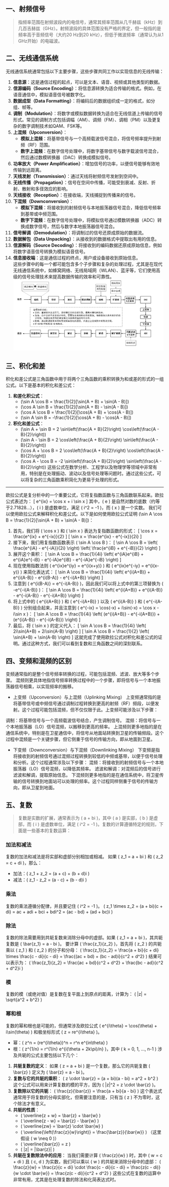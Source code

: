 ## 一、射频信号  
> 指频率范围在射频波段内的电信号，通常其频率范围从几千赫兹（kHz）到几百吉赫兹（GHz）。射频波段的具体范围没有严格的界定，但一般指的是频率高于音频信号（大约20 Hz到20 kHz），但低于微波频率（通常认为从1 GHz开始）的电磁波。  


## 二、无线通信系统  
无线通信系统通常包括以下主要步骤，这些步骤共同工作以实现信息的无线传输：
1. **信息源**：这是通信过程的起点，可以是文本、语音、视频或其他类型的数据。
2. **信源编码（Source Encoding）**：将信息源转换为适合传输的格式。例如，在语音通信中，模拟语音信号被数字化。
3. **数据成型（Data Formatting）**：将编码后的数据组织成一定的格式，如分组、帧等。
4. **调制（Modulation）**：将数字或模拟数据转换为适合在无线信道上传输的信号形式。常见的调制方式包括调幅（AM）、调频（FM）、调相（PM）以及更复杂的数字调制技术如QAM、FSK等。
5. **上混频（Upconversion）**：
   - **模拟上混频**：将基带信号与一个高频载波信号混合，将信号频率提升到射频（RF）范围。
   - **数字上混频**：在数字信号处理中，将数字基带信号与数字载波信号混合，然后通过数模转换器（DAC）转换成模拟信号。
6. **功率放大（Power Amplification）**：增加信号的功率，以便信号能够有效地传输到远距离。
7. **天线发射（Transmission）**：通过天线将射频信号发射到空间中。
8. **无线传播（Propagation）**：信号在空间中传播，可能受到衰减、反射、折射、散射和多径效应的影响。
9. **天线接收（Reception）**：在接收端，天线捕捉到传播来的信号。
10. **下混频（Downconversion）**：
    - **模拟下混频**：将接收到的射频信号与本地振荡器信号混合，降低信号频率到基带或中频范围。
    - **数字下混频**：在数字信号处理中，将模拟信号通过模数转换器（ADC）转换成数字信号，然后与数字本地振荡器信号混合。
11. **信号解调（Demodulation）**：将调制过的信号还原成原始的数据流。
12. **数据解包（Data Unpacking）**：从接收到的数据格式中提取出有用的信息。
13. **信源解码（Source Decoding）**：将接收到的编码数据还原成原始信息，例如将数字语音信号转换为模拟语音信号。
14. **信息接收端**：这是通信过程的终点，用户或设备接收到原始信息。  
这些步骤中的每一个都可能包含多个子步骤和复杂的处理过程，尤其是在现代无线通信系统中，如蜂窝网络、无线局域网（WLAN）、蓝牙等，它们使用高级的信号处理技术来提高数据传输的效率和可靠性。
![](./picture/1_1.png)
## 三、积化和差
积化和差公式是三角函数中用于将两个三角函数的乘积转换为和或差的形式的一组公式。以下是基本的积化和差公式：
1. **和差化积公式**：
   - \(\sin A \cos B = \frac{1}{2}[\sin(A + B) + \sin(A - B)]\)
   - \(\cos A \sin B = \frac{1}{2}[\sin(A + B) - \sin(A - B)]\)
   - \(\cos A \cos B = \frac{1}{2}[\cos(A + B) + \cos(A - B)]\)
   - \(\sin A \sin B = -\frac{1}{2}[\cos(A + B) - \cos(A - B)]\)
2. **积化和差公式**：
   - \(\sin A + \sin B = 2 \sin\left(\frac{A + B}{2}\right) \cos\left(\frac{A - B}{2}\right)\)
   - \(\sin A - \sin B = 2 \cos\left(\frac{A + B}{2}\right) \sin\left(\frac{A - B}{2}\right)\)
   - \(\cos A + \cos B = 2 \cos\left(\frac{A + B}{2}\right) \cos\left(\frac{A - B}{2}\right)\)
   - \(\cos A - \cos B = -2 \sin\left(\frac{A + B}{2}\right) \sin\left(\frac{A - B}{2}\right)\)
这些公式在数学分析、工程学以及物理学等领域中非常有用，特别是在处理振动、波动以及信号处理等问题时。通过这些公式，可以将复杂的三角函数乘积简化为更易于处理的形式。

-------
欧拉公式是复分析中的一个重要公式，它将复指数函数与三角函数联系起来。欧拉公式表述为：
\[ e^{ix} = \cos x + i \sin x \]
其中，\( e \) 是自然对数的底数（约等于2.71828...），\( i \) 是虚数单位，满足 \( i^2 = -1 \)，而 \( x \) 是一个实数。
我们可以使用欧拉公式来解释积化和差公式。以下是如何使用欧拉公式证明 \(\sin A \cos B = \frac{1}{2}[\sin(A + B) + \sin(A - B)]\)：
1. 首先，我们将 \( \cos x \) 和 \( \sin x \) 表达为复指数函数的形式：
   \[ \cos x = \frac{e^{ix} + e^{-ix}}{2} \]
   \[ \sin x = \frac{e^{ix} - e^{-ix}}{2i} \]
2. 接下来，我们用复指数函数表示 \( \sin A \cos B \)：
   \[ \sin A \cos B = \left( \frac{e^{iA} - e^{-iA}}{2i} \right) \left( \frac{e^{iB} + e^{-iB}}{2} \right) \]
3. 展开这个乘积：
   \[ \sin A \cos B = \frac{1}{4i} \left( e^{iA}e^{iB} + e^{iA}e^{-iB} - e^{-iA}e^{iB} - e^{-iA}e^{-iB} \right) \]
4. 现在使用指数法则 \( e^{ix}e^{iy} = e^{i(x+y)} \) 和 \( e^{ix}e^{-iy} = e^{i(x-y)} \) 来简化表达式：
   \[ \sin A \cos B = \frac{1}{4i} \left( e^{i(A+B)} + e^{i(A-B)} - e^{i(B-A)} - e^{-i(A+B)} \right) \]
5. 注意到 \( e^{i(B-A)} = e^{-i(A-B)} \)，因此我们可以将上式中的第三项替换为 \( -e^{-i(A-B)} \)：
   \[ \sin A \cos B = \frac{1}{4i} \left( e^{i(A+B)} + e^{i(A-B)} - e^{-i(A-B)} - e^{-i(A+B)} \right) \]
6. 将上式中的 \( e^{i(A+B)} \) 和 \( e^{-i(A+B)} \) 以及 \( e^{i(A-B)} \) 和 \( e^{-i(A-B)} \) 分别组合起来，并且注意到 \( e^{-ix} = \cos(-x) + i\sin(-x) = \cos x - i\sin x \)：
   \[ \sin A \cos B = \frac{1}{4i} \left( (e^{i(A+B)} - e^{-i(A+B)}) + (e^{i(A-B)} - e^{-i(A-B)}) \right) \]
7. 最后，将 \( \sin x \) 的定义代入：
   \[ \sin A \cos B = \frac{1}{4i} \left( 2i\sin(A+B) + 2i\sin(A-B) \right) \]
   \[ \sin A \cos B = \frac{1}{2} \left( \sin(A+B) + \sin(A-B) \right) \]
这就完成了使用欧拉公式对积化和差公式的证明。通过这种方式，我们可以看到复数和三角函数之间的深刻联系。  

## 四、变频和混频的区别  
变频通常指的是整个信号频率转换的过程，可能包括混频、滤波、放大等多个步骤。
混频则更具体地指信号频率转换过程中的一个步骤，即将信号与一个本地振荡器信号相乘，以实现频率的搬移。

- 上变频（Upconversion）与上混频（Uplinking Mixing）
上变频通常指的是将基带信号或中频信号通过调制过程转换到更高的射频（RF）频段，以便发射。这个过程可能包括混频，但不仅仅限于此。上变频可能涉及以下步骤：  

调制：将基带信号与一个高频载波信号结合，产生调制信号。
混频：将信号与一个本地振荡器（LO）信号混频，以搬移到更高的频率。
上混频则更多地指的是在通信系统中，特别是在卫星通信中，将信号从地面站转换到卫星的传输频段。这个过程中混频是一个关键步骤，但它侧重于信号的传输方向，即从地面到卫星。

- 下变频（Downconversion）与下混频（Downlinking Mixing）
下变频是指将接收到的射频信号通过混频过程转换到较低的中频或基带，以便于信号处理和分析。这个过程通常涉及以下步骤：
混频：将接收到的射频信号与一个本地振荡器（LO）信号混频，以降低其频率。
滤波和解调：对混频后的信号进行滤波和解调，提取原始信息。
下混频则更多地指的是在通信系统中，将卫星传输的信号转换到地面站可以处理的频率。这个过程同样侧重于信号的传输方向，即从卫星到地面。

## 五、复数  
> 复数是实数的扩展，通常表示为 \( a + bi \)，其中 \( a \) 是实部，\( b \) 是虚部，而 \( i \) 是虚数单位，满足 \( i^2 = -1 \)。复数的计算遵循特定的规则，下面是一些基本的复数运算：
### 加法和减法
复数的加法和减法是将实部和虚部分别相加或相减。
如果 \( z_1 = a + bi \) 和 \( z_2 = c + di \)，那么：
- 加法：\( z_1 + z_2 = (a + c) + (b + d)i \)
- 减法：\( z_1 - z_2 = (a - c) + (b - d)i \)
### 乘法
复数的乘法遵循分配律，并且要记住 \( i^2 = -1 \)。
\( z_1 \times z_2 = (a + bi)(c + di) = ac + adi + bci + bdi^2 = (ac - bd) + (ad + bc)i \)
### 除法
复数的除法需要用到共轭复数来消除分母中的虚部。如果 \( z_1 = a + bi \)，其共轭复数是 \( \bar{z_1} = a - bi \)。
要计算 \( \frac{z_1}{z_2} \)，首先将 \( z_2 \) 的共轭乘以 \( z_1 \) 和 \( z_2 \) 的分子和分母：
\( \frac{z_1}{z_2} = \frac{a + bi}{c + di} \times \frac{c - di}{c - di} = \frac{(ac + bd) + (bc - ad)i}{c^2 + d^2} \)
结果可以表示为：
\( \frac{z_1}{z_2} = \frac{ac + bd}{c^2 + d^2} + \frac{bc - ad}{c^2 + d^2}i \)
### 模
复数的模（或绝对值）是复数在复平面上到原点的距离，计算为：
\( |z| = \sqrt{a^2 + b^2} \)
### 幂和根
复数的幂和根也是可能的，但通常涉及欧拉公式 \( e^{i\theta} = \cos(\theta) + i\sin(\theta) \) 和极坐标形式 \( z = re^{i\theta} \)。
- 幂：\( z^n = (re^{i\theta})^n = r^n e^{in\theta} \)
- 根：\( z^{1/n} = r^{1/n} e^{i(\theta + 2k\pi)/n} \)，其中 \( k = 0, 1, ..., n-1 \)
涉及共轭的公式主要包括以下几个：
1. **共轭复数的定义**：
   如果 \( z = a + bi \) 是一个复数，那么它的共轭复数 \( \bar{z} \) 定义为 \( \bar{z} = a - bi \)。
2. **复数与它的共轭的乘积**：
   \( z \cdot \bar{z} = (a + bi)(a - bi) = a^2 + b^2 \)
   这个公式可以用来计算复数的模的平方，因为 \( |z|^2 = z \cdot \bar{z} \)。
3. **复数除以它的共轭**：
   \( \frac{z}{\bar{z}} = \frac{a + bi}{a - bi} \)
   这个表达式通常用于将复数的分母实部化，但需要注意的是，只有当 \( z \) 不为零时，这个除法才有意义。
4. **共轭的性质**：
   - \( \overline{z + w} = \bar{z} + \bar{w} \)
   - \( \overline{z - w} = \bar{z} - \bar{w} \)
   - \( \overline{zw} = \bar{z} \cdot \bar{w} \)
   - \( \overline{\left(\frac{z}{w}\right)} = \frac{\bar{z}}{\bar{w}} \) （这里假设 \( w \neq 0 \)）
   - \( \overline{\bar{z}} = z \)
   - \( |z| = |\bar{z}| \)
5. **共轭在复数除法中的应用**：
   当我们需要计算 \( \frac{z}{w} \) 时，其中 \( w = c + di \) 且 \( c, d \) 为实数，我们可以乘以 \( w \) 的共轭来消除分母中的虚部：
   \( \frac{z}{w} = \frac{z}{c + di} \cdot \frac{c - di}{c - di} = \frac{z(c - di)}{w \cdot \bar{w}} = \frac{z(c - di)}{c^2 + d^2} \)
这些公式在复数的运算中非常有用，尤其是在处理复数的除法和化简表达式时。

